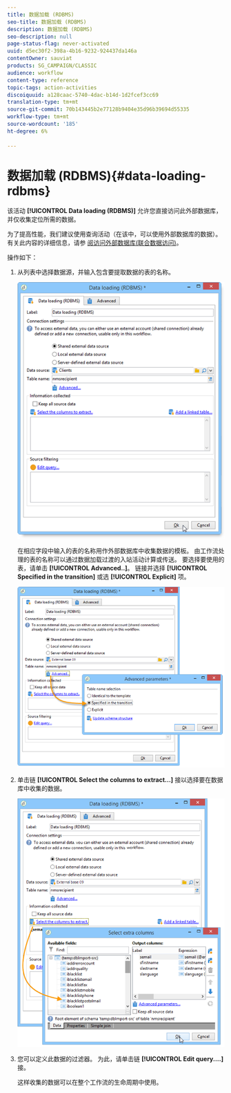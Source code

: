 ```yaml
---
title: 数据加载 (RDBMS)
seo-title: 数据加载 (RDBMS)
description: 数据加载 (RDBMS)
seo-description: null
page-status-flag: never-activated
uuid: d5ec30f2-398a-4b16-9232-924437da146a
contentOwner: sauviat
products: SG_CAMPAIGN/CLASSIC
audience: workflow
content-type: reference
topic-tags: action-activities
discoiquuid: a128caac-5740-4dac-b14d-1d2fcef3cc69
translation-type: tm+mt
source-git-commit: 70b143445b2e77128b9404e35d96b39694d55335
workflow-type: tm+mt
source-wordcount: '185'
ht-degree: 6%

---
```



# 数据加载 (RDBMS){#data-loading-rdbms}

该活动 **[!UICONTROL Data loading (RDBMS)]** 允许您直接访问此外部数据库，并仅收集定位所需的数据。

为了提高性能，我们建议使用查询活动（在该中，可以使用外部数据库的数据）。 有关此内容的详细信息，请参 [阅访问外部数据库(联合数据访问)](../../workflow/using/accessing-an-external-database--fda-.md)。

操作如下：

1. 从列表中选择数据源，并输入包含要提取数据的表的名称。

   ![](assets/s_advuser_wf_sgbd_sample_1.png)

   在相应字段中输入的表的名称用作外部数据库中收集数据的模板。 由工作流处理的表的名称可以通过数据加载过渡的入站活动计算或传送。 要选择要使用的表，请单击 **[!UICONTROL Advanced..]**。 链接并选择 **[!UICONTROL Specified in the transition]** 或选 **[!UICONTROL Explicit]** 项。

   ![](assets/s_advuser_wf_sgbd_sample_5.png)

1. 单击链 **[!UICONTROL Select the columns to extract...]** 接以选择要在数据库中收集的数据。

   ![](assets/s_advuser_wf_sgbd_sample_2.png)

1. 您可以定义此数据的过滤器。 为此，请单击链 **[!UICONTROL Edit query....]** 接。

   这样收集的数据可以在整个工作流的生命周期中使用。

